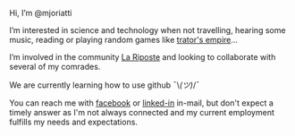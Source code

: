 Hi, I’m @mjoriatti

I’m interested in science and technology when not travelling, hearing some music, reading or
playing random games like [trator's empire](https://mgcl.co/traitors?_m=MhZRhZdSfcK-&fbclid=IwAR2FXCo1RIc-xUDKyqN2yWmeOCbTH419pX4-DvAU6BN7AEK1GJAquc0EIwA)...

I’m involved in the community [La Riposte](https://www.lariposte.org/) and looking to collaborate with several of my comrades.

We are currently learning how to use github ¯\\_(ツ)_/¯

You can reach me with [facebook](https://www.facebook.com/manuel.joriatti) or [linked-in](https://www.linkedin.com/in/mjoriatti) in-mail, but don't expect a timely answer as I'm not always connected and my current employment fulfills my needs and expectations. 

<!---
mjoriatti/mjoriatti is a ✨ special ✨ repository because its `README.md` (this file) appears on your GitHub profile.
You can click the Preview link to take a look at your changes.
--->
